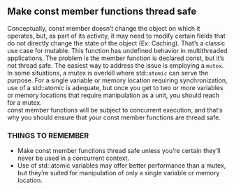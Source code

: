 ## Make const member functions thread safe
Conceptually, const member doesn’t change the object on which it operates, but, as part of its activity, it may need to modify certain fields that do not directly change the state of the object (Ex: Caching). That’s a classic use case for mutable. This function has undefined behavior in multithreaded applications. The problem is the member function is declared const, but it’s not thread safe. The easiest way to address the issue is employing a `mutex`.   
In some situations, a mutex is overkill where std::`atomic` can serve the purpose. For a single variable or memory location requiring synchronization, use of a std::atomic is adequate, but once you get to two or more variables or memory locations that require manipulation as a unit, you should reach for a mutex.     
const member functions will be subject to concurrent execution, and that’s why you should ensure that your const member functions are thread safe.

### THINGS TO REMEMBER
* Make const member functions thread safe unless you’re certain they’ll never be used in a concurrent context.
* Use of std::atomic variables may offer better performance than a mutex, but they’re suited for manipulation of only a single variable or memory location.